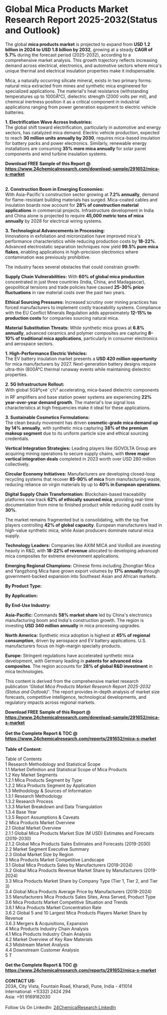 <h1>Global Mica Products Market Research Report 2025-2032(Status and Outlook)</h1><p>The global <strong>mica products market</strong> is projected to expand from <strong>USD 1.2 billion in 2024 to USD 1.8 billion by 2032</strong>, growing at a steady <strong>CAGR of 5.7%</strong> during the forecast period (2025-2032), according to a comprehensive market analysis. This growth trajectory reflects increasing demand across electrical, electronics, and automotive sectors where mica's unique thermal and electrical insulation properties make it indispensable.</p><p>Mica, a naturally occurring silicate mineral, exists in two primary forms: natural mica extracted from mines and synthetic mica engineered for specialized applications. The material's heat resistance (withstanding temperatures up to 1000Â°C), dielectric strength (2000 volts per mil), and chemical inertness position it as a critical component in industrial applications ranging from power generation equipment to electric vehicle batteries.</p><p><strong>1. Electrification Wave Across Industries:</strong><br>
The global shift toward electrification, particularly in automotive and energy sectors, has catalyzed mica demand. Electric vehicle production, expected to reach <strong>30 million units annually by 2030</strong>, requires mica-based insulation for battery packs and power electronics. Similarly, renewable energy installations are consuming <strong>35% more mica annually</strong> for solar panel components and wind turbine insulation systems.</p><div><b>Download FREE Sample of this Report @ 
            <a href="https://www.24chemicalresearch.com/download-sample/291652/mica-s-market">
            https://www.24chemicalresearch.com/download-sample/291652/mica-s-market</a></b></div><br><p><strong>2. Construction Boom in Emerging Economies:</strong><br>
With Asia-Pacific's construction sector growing at <strong>7.2% annually</strong>, demand for flame-resistant building materials has surged. Mica-coated cables and insulation boards now account for <strong>28% of construction material applications</strong> in commercial projects. Infrastructure development in India and China alone is projected to require <strong>45,000 metric tons of mica annually</strong> by 2028 for electrical wiring systems.</p><p><strong>3. Technological Advancements in Processing:</strong><br>
Innovations in exfoliation and micronization have improved mica's performance characteristics while reducing production costs by <strong>18-22%</strong>. Advanced electrostatic separation techniques now yield <strong>99.5% pure mica flakes</strong>, enabling applications in high-precision electronics where contamination was previously prohibitive.</p><p>The industry faces several obstacles that could constrain growth:</p><p><strong>Supply Chain Vulnerabilities:</strong> With <strong>60% of global mica production</strong> concentrated in just three countries (India, China, and Madagascar), geopolitical tensions and trade policies have caused <strong>25-30% price fluctuations</strong> in raw material costs over the past two years.</p><p><strong>Ethical Sourcing Pressures:</strong> Increased scrutiny over mining practices has forced manufacturers to implement costly traceability systems. Compliance with the EU Conflict Minerals Regulation adds approximately <strong>12-15% to production costs</strong> for companies sourcing natural mica.</p><p><strong>Material Substitution Threats:</strong> While synthetic mica grows at <strong>6.8% annually</strong>, advanced ceramics and polymer composites are capturing <strong>8-10% of traditional mica applications</strong>, particularly in consumer electronics and aerospace sectors.</p><p><strong>1. High-Performance Electric Vehicles:</strong><br>
The EV battery insulation market presents a <strong>USD 420 million opportunity</strong> for mica manufacturers by 2027. Next-generation battery designs require ultra-thin (800Â°C thermal runaway events while maintaining dielectric properties.</p><p><strong>2. 5G Infrastructure Rollout:</strong><br>
With global 5Gåºç«é¨ç½² accelerating, mica-based dielectric components in RF amplifiers and base station power systems are experiencing <strong>22% year-over-year demand growth</strong>. The material's low signal loss characteristics at high frequencies make it ideal for these applications.</p><p><strong>3. Sustainable Cosmetics Formulations:</strong><br>
The clean beauty movement has driven <strong>cosmetic-grade mica demand up by 14% annually</strong>, with synthetic mica capturing <strong>38% of the premium makeup segment</strong> due to its uniform particle size and ethical sourcing credentials.</p><p><strong>Vertical Integration Strategies:</strong> Leading players like ISOVOLTA Group are acquiring mining operations to secure supply chains, with <strong>three major vertical integration deals</strong> completed in 2023 worth over USD 280 million collectively.</p><p><strong>Circular Economy Initiatives:</strong> Manufacturers are developing closed-loop recycling systems that recover <strong>85-90% of mica</strong> from manufacturing waste, reducing reliance on virgin materials by up to <strong>40% in European operations</strong>.</p><p><strong>Digital Supply Chain Transformation:</strong> Blockchain-based traceability platforms now track <strong>62% of ethically sourced mica</strong>, providing real-time documentation from mine to finished product while reducing audit costs by <strong>30%</strong>.</p><p>The market remains fragmented but is consolidating, with the top five players controlling <strong>42% of global capacity</strong>. European manufacturers lead in high-value synthetic mica, while Asian producers dominate natural mica supply.</p><p><strong>Technology Leaders:</strong> Companies like AXIM MICA and VonRoll are investing heavily in R&amp;D, with <strong>18-22% of revenue</strong> allocated to developing advanced mica composites for extreme environment applications.</p><p><strong>Emerging Regional Champions:</strong> Chinese firms including Zhongtian Mica and Yangzhong Mica have grown export volumes by <strong>17% annually</strong> through government-backed expansion into Southeast Asian and African markets.</p><p><strong>By Product Type:</strong></p><p><strong>By Application:</strong></p><p><strong>By End-Use Industry:</strong></p><p><strong>Asia-Pacific:</strong> Commands <strong>58% market share</strong> led by China's electronics manufacturing boom and India's construction growth. The region is investing <strong>USD 340 million annually</strong> in mica processing upgrades.</p><p><strong>North America:</strong> Synthetic mica adoption is highest at <strong>45% of regional consumption</strong>, driven by aerospace and EV battery applications. U.S. manufacturers focus on high-margin specialty products.</p><p><strong>Europe:</strong> Stringent regulations have accelerated synthetic mica development, with Germany leading in <strong>patents for advanced mica composites</strong>. The region accounts for <strong>28% of global R&amp;D investment</strong> in mica technologies.</p><p>This content is derived from the comprehensive market research publication <em>'Global Mica Products Market Research Report 2025-2032 (Status and Outlook)'</em>. The report provides in-depth analysis of market size forecasts, competitive intelligence, technological developments, and regulatory impacts across regional markets.</p><div><b>Download FREE Sample of this Report @ 
            <a href="https://www.24chemicalresearch.com/download-sample/291652/mica-s-market">
            https://www.24chemicalresearch.com/download-sample/291652/mica-s-market</a></b></div><br><div><b>Get the Complete Report & TOC @ 
            <a href="https://www.24chemicalresearch.com/reports/291652/mica-s-market">
            https://www.24chemicalresearch.com/reports/291652/mica-s-market</a></b></div><br>
            <b>Table of Content:</b><p>Table of Contents<br />
1 Research Methodology and Statistical Scope<br />
1.1 Market Definition and Statistical Scope of Mica Products<br />
1.2 Key Market Segments<br />
1.2.1 Mica Products Segment by Type<br />
1.2.2 Mica Products Segment by Application<br />
1.3 Methodology & Sources of Information<br />
1.3.1 Research Methodology<br />
1.3.2 Research Process<br />
1.3.3 Market Breakdown and Data Triangulation<br />
1.3.4 Base Year<br />
1.3.5 Report Assumptions & Caveats<br />
2 Mica Products Market Overview<br />
2.1 Global Market Overview<br />
2.1.1 Global Mica Products Market Size (M USD) Estimates and Forecasts (2019-2030)<br />
2.1.2 Global Mica Products Sales Estimates and Forecasts (2019-2030)<br />
2.2 Market Segment Executive Summary<br />
2.3 Global Market Size by Region<br />
3 Mica Products Market Competitive Landscape<br />
3.1 Global Mica Products Sales by Manufacturers (2019-2024)<br />
3.2 Global Mica Products Revenue Market Share by Manufacturers (2019-2024)<br />
3.3 Mica Products Market Share by Company Type (Tier 1, Tier 2, and Tier 3)<br />
3.4 Global Mica Products Average Price by Manufacturers (2019-2024)<br />
3.5 Manufacturers Mica Products Sales Sites, Area Served, Product Type<br />
3.6 Mica Products Market Competitive Situation and Trends<br />
3.6.1 Mica Products Market Concentration Rate<br />
3.6.2 Global 5 and 10 Largest Mica Products Players Market Share by Revenue<br />
3.6.3 Mergers & Acquisitions, Expansion<br />
4 Mica Products Industry Chain Analysis<br />
4.1 Mica Products Industry Chain Analysis<br />
4.2 Market Overview of Key Raw Materials<br />
4.3 Midstream Market Analysis<br />
4.4 Downstream Customer Analysis<br />
5 T</p><div><b>Get the Complete Report & TOC @ 
            <a href="https://www.24chemicalresearch.com/reports/291652/mica-s-market">
            https://www.24chemicalresearch.com/reports/291652/mica-s-market</a></b></div><br><b>CONTACT US:</b><br>
            203A, City Vista, Fountain Road, Kharadi, Pune, India - 411014<br>
            International: +1(332) 2424 294<br>
            Asia: +91 9169162030 <br><br>
            Follow Us On LinkedIn: <a href="https://www.linkedin.com/company/24chemicalresearch/">24ChemicalResearch LinkedIn</a>